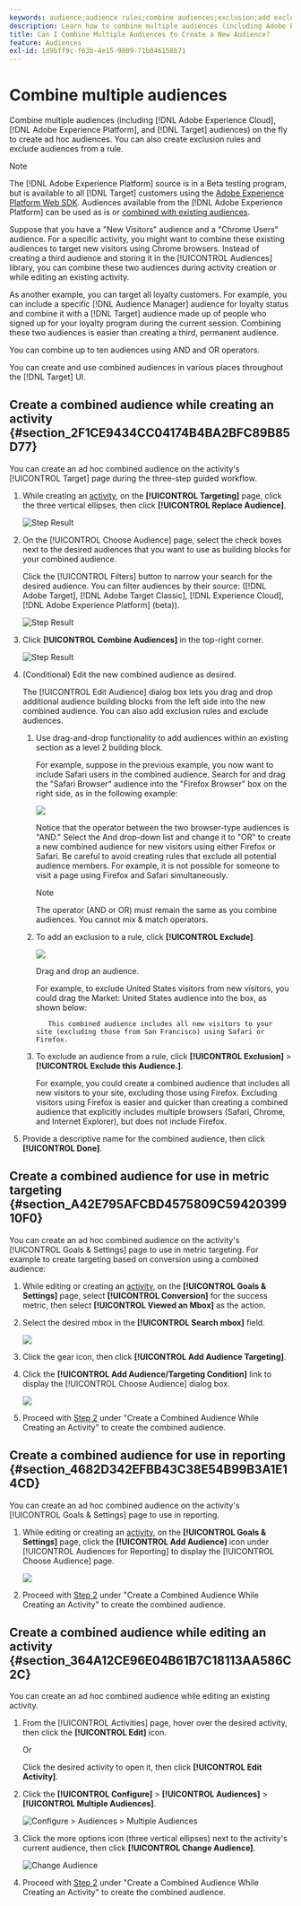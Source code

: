 ```yaml
---
keywords: audience;audience rules;combine audiences;exclusion;add exclusion;exclude;combining audiences;adhoc audience;ad hoc audience
description: Learn how to combine multiple audiences (including Adobe Experience Cloud audiences and [!DNL Target] audiences) on the fly to create ad hoc audiences.
title: Can I Combine Multiple Audiences to Create a New Audience?
feature: Audiences
exl-id: 1d9bff9c-f63b-4e15-9809-71b046158b71
---
```

# Combine multiple audiences

Combine multiple audiences (including [!DNL Adobe Experience Cloud], [!DNL Adobe Experience Platform], and [!DNL Target] audiences) on the fly to create ad hoc audiences. You can also create exclusion rules and exclude audiences from a rule.

>[!NOTE]
>
>The [!DNL Adobe Experience Platform] source is in a Beta testing program, but is available to all [!DNL Target] customers using the [Adobe Experience Platform Web SDK](/help/c-implementing-target/c-implementing-target-for-client-side-web/aep-web-sdk.md). Audiences available from the [!DNL Adobe Experience Platform] can be used as is or [combined with existing audiences](/help/c-target/combining-multiple-audiences.md).

Suppose that you have a "New Visitors" audience and a "Chrome Users" audience. For a specific activity, you might want to combine these existing audiences to target new visitors using Chrome browsers. Instead of creating a third audience and storing it in the [!UICONTROL Audiences] library, you can combine these two audiences during activity creation or while editing an existing activity.

As another example, you can target all loyalty customers. For example, you can include a specific [!DNL Audience Manager] audience for loyalty status and combine it with a [!DNL Target] audience made up of people who signed up for your loyalty program during the current session. Combining these two audiences is easier than creating a third, permanent audience.

You can combine up to ten audiences using AND and OR operators.

You can create and use combined audiences in various places throughout the [!DNL Target] UI.

## Create a combined audience while creating an activity {#section_2F1CE9434CC04174B4BA2BFC89B85D77}

You can create an ad hoc combined audience on the activity's [!UICONTROL Target] page during the three-step guided workflow.

1. While creating an [activity](/help/c-activities/activities.md#concept_D317A95A1AB54674BA7AB65C7985BA03), on the **[!UICONTROL Targeting]** page, click the three vertical ellipses, then click **[!UICONTROL Replace Audience]**.

   ![Step Result](assets/edit_audience.png)

1. On the [!UICONTROL Choose Audience] page, select the check boxes next to the desired audiences that you want to use as building blocks for your combined audience.

   Click the [!UICONTROL Filters] button to narrow your search for the desired audience. You can filter audiences by their source: ([!DNL Adobe Target], [!DNL Adobe Target Classic], [!DNL Experience Cloud], [!DNL Adobe Experience Platform] (beta)). 

   ![Step Result](assets/combine_multiple_audiences1.png)

1. Click **[!UICONTROL Combine Audiences]** in the top-right corner.

   ![Step Result](assets/combine_multiple_audiences2.png)

1. (Conditional) Edit the new combined audience as desired.

   The [!UICONTROL Edit Audience] dialog box lets you drag and drop additional audience building blocks from the left side into the new combined audience. You can also add exclusion rules and exclude audiences.

    1. Use drag-and-drop functionality to add audiences within an existing section as a level 2 building block.

       For example, suppose in the previous example, you now want to include Safari users in the combined audience. Search for and drag the "Safari Browser" audience into the "Firefox Browser" box on the right side, as in the following example:

       ![](assets/combine_multiple_audiences3.png)

       Notice that the operator between the two browser-type audiences is "AND." Select the And drop-down list and change it to "OR" to create a new combined audience for new visitors using either Firefox or Safari. Be careful to avoid creating rules that exclude all potential audience members. For example, it is not possible for someone to visit a page using Firefox and Safari simultaneously.

       >[!NOTE]
       >
       >The operator (AND or OR) must remain the same as you combine audiences. You cannot mix & match operators.

    1. To add an exclusion to a rule, click **[!UICONTROL Exclude]**.

       ![](assets/combine_multiple_audiences3a.png)

       Drag and drop an audience.

       For example, to exclude United States visitors from new visitors, you could drag the Market: United States audience into the box, as shown below:

              This combined audience includes all new visitors to your site (excluding those from San Francisco) using Safari or Firefox. 
    
    1. To exclude an audience from a rule, click **[!UICONTROL Exclusion]** > **[!UICONTROL Exclude this Audience.]**.

       For example, you could create a combined audience that includes all new visitors to your site, excluding those using Firefox. Excluding visitors using Firefox is easier and quicker than creating a combined audience that explicitly includes multiple browsers (Safari, Chrome, and Internet Explorer), but does not include Firefox.

1. Provide a descriptive name for the combined audience, then click **[!UICONTROL Done]**.

## Create a combined audience for use in metric targeting {#section_A42E795AFCBD4575809C5942039910F0}

You can create an ad hoc combined audience on the activity's [!UICONTROL Goals & Settings] page to use in metric targeting. For example to create targeting based on conversion using a combined audience:

1. While editing or creating an [activity](/help/c-activities/activities.md#concept_D317A95A1AB54674BA7AB65C7985BA03), on the **[!UICONTROL Goals & Settings]** page, select **[!UICONTROL Conversion]** for the success metric, then select **[!UICONTROL Viewed an Mbox]** as the action. 
1. Select the desired mbox in the **[!UICONTROL Search mbox]** field.

   ![](assets/combine_multiple_audiences4.png)

1. Click the gear icon, then click **[!UICONTROL Add Audience Targeting]**. 
1. Click the **[!UICONTROL Add Audience/Targeting Condition]** link to display the [!UICONTROL Choose Audience] dialog box.

   ![](assets/combine_multiple_audiences5.png)

1. Proceed with [Step 2](/help/c-target/combining-multiple-audiences.md#section_2F1CE9434CC04174B4BA2BFC89B85D77) under "Create a Combined Audience While Creating an Activity" to create the combined audience.

## Create a combined audience for use in reporting {#section_4682D342EFBB43C38E54B99B3A1E14CD}

You can create an ad hoc combined audience on the activity's [!UICONTROL Goals & Settings] page to use in reporting.

1. While editing or creating an [activity](/help/c-activities/activities.md#concept_D317A95A1AB54674BA7AB65C7985BA03), on the **[!UICONTROL Goals & Settings]** page, click the **[!UICONTROL Add Audience]** icon under [!UICONTROL Audiences for Reporting] to display the [!UICONTROL Choose Audience] page.

   ![](assets/combine_multiple_audiences6.png)

1. Proceed with [Step 2](/help/c-target/combining-multiple-audiences.md#section_2F1CE9434CC04174B4BA2BFC89B85D77) under "Create a Combined Audience While Creating an Activity" to create the combined audience.

## Create a combined audience while editing an activity {#section_364A12CE96E04B61B7C18113AA586C2C}

You can create an ad hoc combined audience while editing an existing activity.

1. From the [!UICONTROL Activities] page, hover over the desired activity, then click the **[!UICONTROL Edit]** icon.

   Or

   Click the desired activity to open it, then click **[!UICONTROL Edit Activity]**. 

1. Click the **[!UICONTROL Configure]** > **[!UICONTROL Audiences]** > **[!UICONTROL Multiple Audiences]**.

   ![Configure > Audiences > Multiple Audiences](assets/combine_multiple_audiences7.png)

1. Click the more options icon (three vertical ellipses) next to the activity's current audience, then click **[!UICONTROL Change Audience]**.

   ![Change Audience](assets/combine_multiple_audiences8.png)

1. Proceed with [Step 2](/help/c-target/combining-multiple-audiences.md#section_2F1CE9434CC04174B4BA2BFC89B85D77) under "Create a Combined Audience While Creating an Activity" to create the combined audience.
